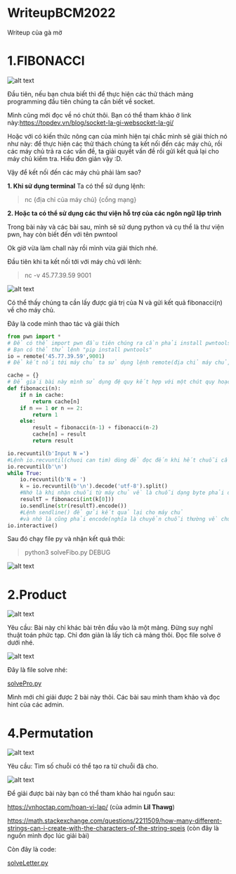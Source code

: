 # WriteupBCM2022
Writeup của gà mờ
# 1.FIBONACCI
![alt text](https://github.com/northern-cyber/WriteupBCM2022/blob/main/Fibonacci.png)

Đầu tiên, nếu bạn chưa biết thì để thực hiện các thử thách mảng programming đầu tiên chúng ta cần biết về socket. 

Mình cũng mới đọc về nó chút thôi.
Bạn có thể tham khảo ở link này:https://topdev.vn/blog/socket-la-gi-websocket-la-gi/ 


Hoặc với có kiến thức nông cạn của mình hiện tại chắc mình sẽ giải thích nó như này: để thực hiện các thử thách chúng ta kết nối đến các máy chủ, rồi các máy chủ
trả ra các vấn đề, ta giải quyết vấn đề rồi gửi kết quả lại cho máy chủ kiểm tra. Hiểu đơn giản vậy :D.

Vậy để kết nối đến các máy chủ phải làm sao?

__1. Khi sử dụng terminal__
Ta có thể sử dụng lệnh:
>nc {địa chỉ của máy chủ} {cổng mạng} 

__2. Hoặc ta có thể sử dụng các thư viện hỗ trợ của các ngôn ngữ lập trình__

Trong bài này và các bài sau, mình sẽ sử dụng python và cụ thể là thư viện pwn, hay còn biết đến với tên pwntool

Ok giờ vừa làm chall này rồi mình vừa giải thích nhé.

Đầu tiên khi ta kết nối tới với máy chủ với lênh:
>nc -v 45.77.39.59 9001

![alt text](https://github.com/northern-cyber/WriteupBCM2022/blob/main/terminal.png)

Có thể thấy chúng ta cần lấy được giá trị của N và gửi kết quả fibonacci(n) về cho máy chủ.

Đây là code mình thao tác và giải thích

```python
from pwn import *
# Để có thể import pwn đầu tiên chúng ra cần phải install pwntools
# Bạn có thể thử lệnh "pip install pwntools"
io = remote('45.77.39.59',9001)
# Để kết nối tới máy chủ ta sử dụng lệnh remote(địa chỉ máy chủ, cổng kết nối )

cache = {}
# Để giải bài này mình sử dụng đệ quy kết hợp với một chút quy hoạch động
def fibonacci(n):
    if n in cache:
        return cache[n]
    if n == 1 or n == 2:
        return 1
    else:
        result = fibonacci(n-1) + fibonacci(n-2)
        cache[n] = result
        return result

io.recvuntil(b'Input N =')
#Lệnh io.recvuntil(chuoi can tim) dùng để đọc đến khi hết chuỗi cần tìm
io.recvuntil(b'\n')
while True:
    io.recvuntil(b'N = ')
    k = io.recvuntil(b'\n').decode('utf-8').split()
    #Nhớ là khi nhận chuỗi từ máy chủ về là chuỗi dạng byte phải decode('utf-8') để về chuỗi thường nhé 
    resultT = fibonacci(int(k[0]))
    io.sendline(str(resultT).encode())
    #Lệnh sendline() để gửi kết quả lại cho máy chủ
    #và nhớ là cũng phải encode(nghĩa là chuyển chuỗi thường về chuỗi byte )rồi gửi lại cho máy chủ
io.interactive()
```
Sau đó chạy file py và nhận kết quả thôi:
>python3 solveFibo.py DEBUG

![alt text](https://github.com/northern-cyber/WriteupBCM2022/blob/main/fiboResult.png)

# 2.Product

![alt text](https://github.com/northern-cyber/WriteupBCM2022/blob/main/Product.png)

Yêu cầu: Bài này chỉ khác bài trên đầu vào là một mảng. Đừng suy nghĩ thuật toán phức tạp. Chỉ đơn giản là lấy tích cả mảng thôi. Đọc file solve ở dưới nhé.

![alt text](https://github.com/northern-cyber/WriteupBCM2022/blob/main/productTer.png)

Đây là file solve nhé:

[solvePro.py](https://github.com/northern-cyber/WriteupBCM2022/blob/main/solvePro.py)

Mình mới chỉ giải được 2 bài này thôi. Các bài sau mình tham khảo và đọc hint của các admin.

# 4.Permutation

![alt text](https://github.com/northern-cyber/WriteupBCM2022/blob/main/Permutation.png)

Yêu cầu: Tìm số chuỗi có thể tạo ra từ chuỗi đã cho.

![alt text](https://github.com/northern-cyber/WriteupBCM2022/blob/main/PermutationTer.png)

Để giải được bài này bạn có thể tham khảo hai nguồn sau:

https://vnhoctap.com/hoan-vi-lap/ (của admin __Lil Thawg__)

https://math.stackexchange.com/questions/2211509/how-many-different-strings-can-i-create-with-the-characters-of-the-string-speis (còn đây là nguồn mình đọc lúc giải bài)

Còn đây là code:

[solveLetter.py](https://github.com/northern-cyber/WriteupBCM2022/blob/main/SolveLetter.py)




